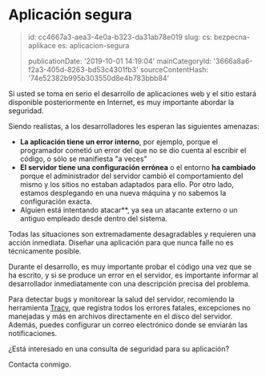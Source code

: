 Aplicación segura
=================

> id: cc4667a3-aea3-4e0a-b323-da31ab78e019
> slug:
> 	cs: bezpecna-aplikace
> 	es: aplicacion-segura
> 
> publicationDate: '2019-10-01 14:19:04'
> mainCategoryId: '3666a8a6-f2a3-405d-8263-bd53c4301fb3'
> sourceContentHash: '74e52382b995b303550d8e4b783bbb84'

Si usted se toma en serio el desarrollo de aplicaciones web y el sitio estará disponible posteriormente en Internet, es muy importante abordar la seguridad.

Siendo realistas, a los desarrolladores les esperan las siguientes amenazas:

- **La aplicación tiene un error interno**, por ejemplo, porque el programador cometió un error del que no se dio cuenta al escribir el código, o sólo se manifiesta "a veces"
- **El servidor tiene una configuración errónea** o el entorno **ha cambiado** porque el administrador del servidor cambió el comportamiento del mismo y los sitios no estaban adaptados para ello. Por otro lado, estamos desplegando en una nueva máquina y no sabemos la configuración exacta.
- Alguien está intentando atacar**, ya sea un atacante externo o un antiguo empleado desde dentro del sistema.

Todas las situaciones son extremadamente desagradables y requieren una acción inmediata. Diseñar una aplicación para que nunca falle no es técnicamente posible.

Durante el desarrollo, es muy importante probar el código una vez que se ha escrito, y si se produce un error en el servidor, es importante informar al desarrollador inmediatamente con una descripción precisa del problema.

Para detectar bugs y monitorear la salud del servidor, recomiendo la herramienta <a href="https://tracy.nette.org/">Tracy</a>, que registra todos los errores fatales, excepciones no manejadas y más en archivos directamente en el disco del servidor. Además, puedes configurar un correo electrónico donde se enviarán las notificaciones.

¿Está interesado en una consulta de seguridad para su aplicación?

Contacta conmigo.
